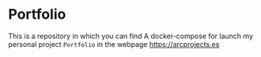 # Portfolio

This is a repository in which you can find A docker-compose for launch my personal project `Portfolio` in the webpage https://arcprojects.es
